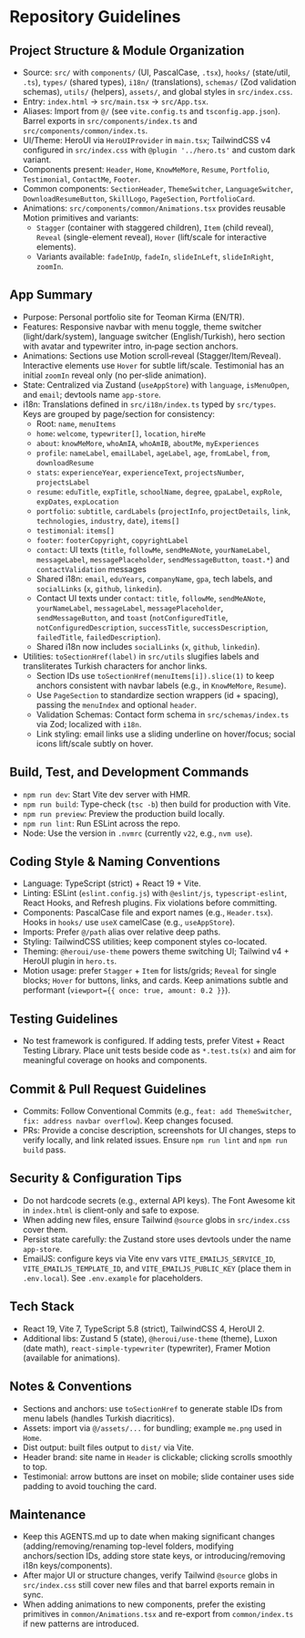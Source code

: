 # Repository Guidelines

## Project Structure & Module Organization
- Source: `src/` with `components/` (UI, PascalCase, `.tsx`), `hooks/` (state/util, `.ts`), `types/` (shared types), `i18n/` (translations), `schemas/` (Zod validation schemas), `utils/` (helpers), `assets/`, and global styles in `src/index.css`.
- Entry: `index.html` -> `src/main.tsx` -> `src/App.tsx`.
- Aliases: Import from `@/` (see `vite.config.ts` and `tsconfig.app.json`). Barrel exports in `src/components/index.ts` and `src/components/common/index.ts`.
- UI/Theme: HeroUI via `HeroUIProvider` in `main.tsx`; TailwindCSS v4 configured in `src/index.css` with `@plugin '../hero.ts'` and custom dark variant.
- Components present: `Header`, `Home`, `KnowMeMore`, `Resume`, `Portfolio`, `Testimonial`, `ContactMe`, `Footer`.
- Common components: `SectionHeader`, `ThemeSwitcher`, `LanguageSwitcher`, `DownloadResumeButton`, `SkillLogo`, `PageSection`, `PortfolioCard`.
- Animations: `src/components/common/Animations.tsx` provides reusable Motion primitives and variants:
  - `Stagger` (container with staggered children), `Item` (child reveal), `Reveal` (single-element reveal), `Hover` (lift/scale for interactive elements).
  - Variants available: `fadeInUp`, `fadeIn`, `slideInLeft`, `slideInRight`, `zoomIn`.
  

## App Summary
- Purpose: Personal portfolio site for Teoman Kirma (EN/TR).
- Features: Responsive navbar with menu toggle, theme switcher (light/dark/system), language switcher (English/Turkish), hero section with avatar and typewriter intro, in‑page section anchors.
- Animations: Sections use Motion scroll‑reveal (Stagger/Item/Reveal). Interactive elements use `Hover` for subtle lift/scale. Testimonial has an initial `zoomIn` reveal only (no per‑slide animation).
- State: Centralized via Zustand (`useAppStore`) with `language`, `isMenuOpen`, and `email`; devtools name `app-store`.
- i18n: Translations defined in `src/i18n/index.ts` typed by `src/types`. Keys are grouped by page/section for consistency:
  - Root: `name`, `menuItems`
  - `home`: `welcome`, `typewriter[]`, `location`, `hireMe`
  - `about`: `knowMeMore`, `whoAmIA`, `whoAmIB`, `aboutMe`, `myExperiences`
  - `profile`: `nameLabel`, `emailLabel`, `ageLabel`, `age`, `fromLabel`, `from`, `downloadResume`
  - `stats`: `experienceYear`, `experienceText`, `projectsNumber`, `projectsLabel`
  - `resume`: `eduTitle`, `expTitle`, `schoolName`, `degree`, `gpaLabel`, `expRole`, `expDates`, `expLocation`
  - `portfolio`: `subtitle`, `cardLabels` (`projectInfo`, `projectDetails`, `link`, `technologies`, `industry`, `date`), `items[]`
  - `testimonial`: `items[]`
  - `footer`: `footerCopyright`, `copyrightLabel`
  - `contact`: UI texts (`title`, `followMe`, `sendMeANote`, `yourNameLabel`, `messageLabel`, `messagePlaceholder`, `sendMessageButton`, `toast.*`) and `contactValidation` messages
  - Shared i18n: `email`, `eduYears`, `companyName`, `gpa`, tech labels, and `socialLinks` (`x`, `github`, `linkedin`).
  - Contact UI texts under `contact`: `title`, `followMe`, `sendMeANote`, `yourNameLabel`, `messageLabel`, `messagePlaceholder`, `sendMessageButton`, and `toast` (`notConfiguredTitle`, `notConfiguredDescription`, `successTitle`, `successDescription`, `failedTitle`, `failedDescription`).
  - Shared i18n now includes `socialLinks` (`x`, `github`, `linkedin`).
- Utilities: `toSectionHref(label)` in `src/utils` slugifies labels and transliterates Turkish characters for anchor links.
  - Section IDs use `toSectionHref(menuItems[i]).slice(1)` to keep anchors consistent with navbar labels (e.g., in `KnowMeMore`, `Resume`).
  - Use `PageSection` to standardize section wrappers (id + spacing), passing the `menuIndex` and optional `header`.
  - Validation Schemas: Contact form schema in `src/schemas/index.ts` via Zod; localized with `i18n`.
  - Link styling: email links use a sliding underline on hover/focus; social icons lift/scale subtly on hover.

## Build, Test, and Development Commands
- `npm run dev`: Start Vite dev server with HMR.
- `npm run build`: Type-check (`tsc -b`) then build for production with Vite.
- `npm run preview`: Preview the production build locally.
- `npm run lint`: Run ESLint across the repo.
- Node: Use the version in `.nvmrc` (currently `v22`, e.g., `nvm use`).

## Coding Style & Naming Conventions
- Language: TypeScript (strict) + React 19 + Vite.
- Linting: ESLint (`eslint.config.js`) with `@eslint/js`, `typescript-eslint`, React Hooks, and Refresh plugins. Fix violations before committing.
- Components: PascalCase file and export names (e.g., `Header.tsx`). Hooks in `hooks/` use `useX` camelCase (e.g., `useAppStore`).
- Imports: Prefer `@/path` alias over relative deep paths.
- Styling: TailwindCSS utilities; keep component styles co-located.
- Theming: `@heroui/use-theme` powers theme switching UI; Tailwind v4 + HeroUI plugin in `hero.ts`.
- Motion usage: prefer `Stagger` + `Item` for lists/grids; `Reveal` for single blocks; `Hover` for buttons, links, and cards. Keep animations subtle and performant (`viewport={{ once: true, amount: 0.2 }}`).

## Testing Guidelines
- No test framework is configured. If adding tests, prefer Vitest + React Testing Library. Place unit tests beside code as `*.test.ts(x)` and aim for meaningful coverage on hooks and components.

## Commit & Pull Request Guidelines
- Commits: Follow Conventional Commits (e.g., `feat: add ThemeSwitcher`, `fix: address navbar overflow`). Keep changes focused.
- PRs: Provide a concise description, screenshots for UI changes, steps to verify locally, and link related issues. Ensure `npm run lint` and `npm run build` pass.

## Security & Configuration Tips
- Do not hardcode secrets (e.g., external API keys). The Font Awesome kit in `index.html` is client-only and safe to expose.
- When adding new files, ensure Tailwind `@source` globs in `src/index.css` cover them.
- Persist state carefully: the Zustand store uses devtools under the name `app-store`.
 - EmailJS: configure keys via Vite env vars `VITE_EMAILJS_SERVICE_ID`, `VITE_EMAILJS_TEMPLATE_ID`, and `VITE_EMAILJS_PUBLIC_KEY` (place them in `.env.local`). See `.env.example` for placeholders.

## Tech Stack
- React 19, Vite 7, TypeScript 5.8 (strict), TailwindCSS 4, HeroUI 2.
- Additional libs: Zustand 5 (state), `@heroui/use-theme` (theme), Luxon (date math), `react-simple-typewriter` (typewriter), Framer Motion (available for animations).

## Notes & Conventions
- Sections and anchors: use `toSectionHref` to generate stable IDs from menu labels (handles Turkish diacritics).
- Assets: import via `@/assets/...` for bundling; example `me.png` used in `Home`.
- Dist output: built files output to `dist/` via Vite.
- Header brand: site name in `Header` is clickable; clicking scrolls smoothly to top.
- Testimonial: arrow buttons are inset on mobile; slide container uses side padding to avoid touching the card.

## Maintenance
- Keep this AGENTS.md up to date when making significant changes (adding/removing/renaming top-level folders, modifying anchors/section IDs, adding store state keys, or introducing/removing i18n keys/components).
- After major UI or structure changes, verify Tailwind `@source` globs in `src/index.css` still cover new files and that barrel exports remain in sync.
 - When adding animations to new components, prefer the existing primitives in `common/Animations.tsx` and re-export from `common/index.ts` if new patterns are introduced.
